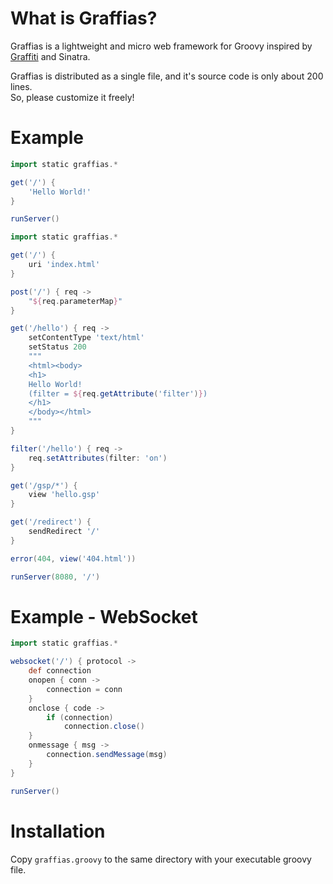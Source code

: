 What is Graffias?
=================

Graffias is a lightweight and micro web framework for Groovy inspired by
[Graffiti](https://github.com/webdevwilson/graffiti)
and Sinatra.

Graffias is distributed as a single file,
and it's source code is only about 200 lines.  
So, please customize it freely!

Example
=======

```groovy
import static graffias.*

get('/') {
    'Hello World!'
}

runServer()
```

```groovy
import static graffias.*

get('/') {
    uri 'index.html'
}

post('/') { req ->
    "${req.parameterMap}"
}

get('/hello') { req ->
    setContentType 'text/html'
    setStatus 200
    """
    <html><body>
    <h1>
    Hello World!
    (filter = ${req.getAttribute('filter')})
    </h1>
    </body></html>
    """
}

filter('/hello') { req ->
    req.setAttributes(filter: 'on')
}

get('/gsp/*') {
    view 'hello.gsp'
}

get('/redirect') {
    sendRedirect '/'
}

error(404, view('404.html'))

runServer(8080, '/')
```

Example - WebSocket
===================

```groovy
import static graffias.*

websocket('/') { protocol ->
    def connection
    onopen { conn ->
        connection = conn
    }
    onclose { code ->
        if (connection)
            connection.close()
    }
    onmessage { msg ->
        connection.sendMessage(msg)
    }
}

runServer()
```

Installation
============

Copy `graffias.groovy` to the same directory with your executable groovy file.
